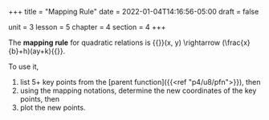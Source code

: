 +++
title = "Mapping Rule"
date = 2022-01-04T14:16:56-05:00
draft = false

unit = 3
lesson = 5
chapter = 4
section = 4
+++

The **mapping rule** for quadratic relations is
{{<mi>}}(x, y) \rightarrow (\frac{x}{b}+h)(ay+k){{</mi>}}.

To use it,
1. list 5+ key points from the [parent function]({{<ref "p4/u8/pfn">}}), then
2. using the mapping notations, determine the new coordinates of the key points, then
3. plot the new points.
